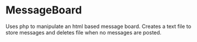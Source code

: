 # MessageBoard
Uses php to manipulate an html based message board. Creates a text file to store messages and deletes file when no messages are posted.
